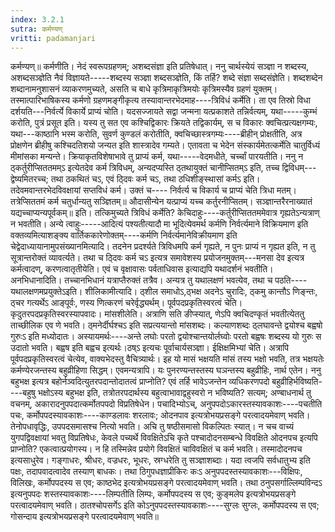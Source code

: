 ```yaml
---
index: 3.2.1
sutra: कर्मण्यण्
vritti: padamanjari
---
```


 कर्मण्यण्॥ कर्मणीति। नेदं स्वरूपग्रहणम्; अशब्दसंज्ञा इति प्रतिषेधात्। ननु चार्थस्येयं सञ्ज्ञा न शब्दस्य, अशब्दसञ्ज्ञेति नैवं विज्ञायते-----शब्दस्य सञ्ज्ञा शब्दसञ्ज्ञेति, किं तर्हि? शब्दे संज्ञा सब्दसंज्ञेति। शब्दशब्देन शब्दानामनुशासनं व्याकरणमुच्यते, असति च बाधे कृत्रिमाकृत्रिमयोः कृत्रिमस्यैव ग्रहणं युक्तम्। तस्मात्पारिभाषिकस्य कर्मणो ग्रहणमङ्गीकृत्य तस्यावान्तरभेदमाह----त्रिविधं कर्मेति। ता एव तिस्रो विधा दर्शयति---निर्वर्त्ये विकार्ये प्राप्यं चोति। यदसज्जायते सद्वा जन्मना यत्प्रकाशते तन्निर्वत्यम्, यथा-----कुम्भं करोति, पुत्रं प्रसूत इति। यस्य तु सत एव कश्चिद्विकारः क्रियते तद्विकार्यम्, स च विकारः क्वचित्प्रत्यक्षगम्यः, यथा---काष्ठानि भस्म करोति, सुवर्ण कुण्डलं करोतीति, क्वचिच्छास्त्रगम्यः----ब्रीहीन् प्रोक्षतीति, अत्र प्रोक्षणेन ब्रीहीषु कश्चिदतिशयो जन्यत इति शास्त्रादेव गम्यते। एतावता च भेदेन संस्कार्यमेतत्कर्मेति चातुर्विध्यं मीमांसका मन्यन्ते। क्रियाकृतविशेषाभावे तु प्राप्यं कर्म, यथा-----वेदमधीते, चर्च्चां पारयतीति। ननु न ठ्कर्तुरीप्सिततमम्ऽ इत्येतदेव कर्म त्रिविधम्, अन्यदप्यस्ति ठ्तथायुक्तं चानीप्सितम्ऽ इति, तच्च द्विविधम्---द्वेष्यमितरच्च; तथा ठकथितं चऽ, एवं ठ्दिवः कर्म चऽ, तथा ठधिशीङ्स्थासां कर्मऽ इति। तदेवमवान्तरभेदविवक्षायां सप्तविधं कर्म। उक्तं च---- निर्वर्त्य च विकार्य च प्राप्यं चेति त्रिधा मतम्। तत्रेप्सिततमं कर्म चतुर्धान्यतु सञ्ज्ञितम्॥ औदासीन्येन यत्प्राप्यं यच्च कर्तुरनीप्सितम्। सञ्ज्ञान्तरैरनाख्यातं यद्यच्चाप्यन्यपूर्वकम्॥ इति। तत्किमुच्यते त्रिविधं कर्मेति? केचिदाहुः----कर्तुरीप्सिततममेवात्र गृह्यतेऽन्यत्राण् न भवतीति। अन्ये त्वाहुः-----आदित्यं पश्यतीत्यादौ मा भूदित्येवमर्थ कर्मणि निर्वर्त्यमाने विक्रियमाण इति वक्तव्यमित्याशङ्क्य वार्तिककारेणोक्तम्----कर्मणि निर्वर्त्यमानेविक्रीयमाण इति चेद्वेदाध्यायानामुपसंख्यानमित्यादि। तदनेन प्रदर्श्यते त्रिविधमपि कर्म गृह्यते, न पुनः प्राप्यं न गृह्यत इति, न तु सूत्रान्तरोक्तं व्यावर्त्यते। तथा च ठ्दिवः कर्म चऽ इत्यत्र समावेशस्य प्रयोजनमुक्तम्---मनसा देव इत्यत्र कर्मत्वादण्, करणत्वातृतीयेति। एवं च वृक्षावासः पर्वताधिवास इत्याद्यपि यथादर्शनं भवतीति। अनभिधानादिति। तच्चानभिधानं यत्राप्तैरुक्तं तत्रैव। अन्यत्र तु यथालक्षणं भवत्येव, तथा च पठति----यथालक्षणमप्रयुक्तेऽइति। शीलिकामीत्यादि। ठ्शील समाधोऽ,ठ्भक्ष अदनेऽ चुरादिः, ठ्कमु कान्तौऽ णिङ्न्तः, ठ्चर गत्यर्थेऽ आङ्पूर्वः, णस्य णित्करणं चरेर्वृद्ध्यर्थम्। पूर्वपदप्रकृतिस्वरत्वं चेति। कृदुतरपदप्रकृतिस्वरस्यापवादः। मांसशीलेति। अत्राणि सति ङीप्स्यात्, णेऽपि क्वचिदण्कृतं भवतीत्येततु ताच्छीलिक एव णे भवति। ठ्मनेर्दीर्घश्चऽ इति सप्रत्ययान्तो मांसशब्दः। कल्याणशब्दः ठ्लघावन्ते द्वयोश्च बह्वषो गुरुःऽ इति मध्योदातः। अस्यायमर्थः----अन्ते लघोः परतो द्वयोश्चान्तयोर्लघ्वोः परतो बह्वषः शब्दस्य यो गुरुः स उदातो भवति। बह्वष इति बह्वच इत्यर्थः।ठष्ऽ इत्यचः पूर्वाचार्यसञ्ज्ञा। ईक्षिक्षमिभ्यां चेति। अत्रापि पूर्वपदप्रकृतिस्वरत्वं चेत्येव, वाक्यभेदस्तु वैचित्र्यार्थः। इह यो मासं भक्षयति मांसं तस्य भक्षो भवति, तत्र भक्षयतेः कर्मण्येरजन्तस्य बहुव्रीहिणा सिद्धम्। एवमन्यत्रापि। यः पुनरण्यन्तस्तस्य घञन्तस्य बहुव्रीहिः, नार्थ एतेन। ननु बहुभक्ष इत्यत्र बहोर्नञ्वदित्युतरपदान्तोदातत्वं प्राप्नोति? एवं तर्हि भावेऽजन्तेन व्यधिकरणपदो बहुव्रीहिर्भविष्यति----बहुषु भक्षोऽस्य बहुभक्ष इति, तत्रोतरपदार्थस्य बहुत्वाभावाद्वहुस्वरो न भविष्यति? सत्यम्; अण्बाधनार्थ तु वचनम्, अकारादनुपपदात्कर्मोतपपदो विप्रतिषेधेन। पचादिभ्योऽच्, अनुपपदोऽकारस्तस्यावकाशः----पचतीति पचः, कर्मोपपदस्यावकाशः----काण्डलावः शरलावः; ओदनपाव इत्यत्रोभयप्रसङ्गे परत्वादयमेवाण् भवति। तेनोपधावृद्धिः, उपपदसमासश्च नित्यो भवति। अचि तु षष्ठीसमासो विकल्पितः स्यात्। न चच वाच्यं युगपद्विवक्षायां भवतु विप्रतिषेधः, केवले पच्यर्थे विवक्षितेऽचि कृते पश्चादोदनसम्बन्धे विवक्षिते ओदनपच इत्यपि प्राप्नोति? एकत्वात्प्रयोगस्य। न हि तस्मिन्नेव प्रयोगे विवक्षितं चाविवक्षितं च कर्म भवति। तस्मादोदनपच इत्यसाधुरेव। गङ्गाधरः, श्रीधरः, वज्रधरः, भूधरः, स्रग्धरेति तु सञ्ज्ञाशब्दाः। यदा त्वजपि सर्वधातुभ्य इति पक्षः, तदापवादत्वादेव तस्याण् बाधकः। तथा ठिगुपधज्ञाप्रीकिरः कःऽ अनुपपदस्तस्यावकाशः---विक्षिपः, विलिखः, कर्मोपपदस्य स एव; काष्ठभेद इत्यत्रोभयप्रसङ्गे परत्वादयमेवाण् भवति। तथा ठनुपसर्गाल्लिम्पविन्दऽ इत्यनुपपदः शस्तस्यावकाशः----लिम्पतीति लिम्पः, कर्मोपपदस्य स एव; कुङ्मलेप इत्यत्रोभयप्रसङ्गे परत्वादयमेवाण् भवति। ठातश्चोपसर्गेऽ इति कोऽनुपपदस्तस्यावकाशः----सुग्लः सुग्लः, कर्मोपपदस्य स एव; गोसन्दाय इत्यत्रोभयप्रसङ्गे परत्वादयमेवाण् भवति॥